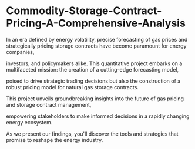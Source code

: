 # Commodity-Storage-Contract-Pricing-A-Comprehensive-Analysis
In an era defined by energy volatility, precise forecasting of gas prices and strategically pricing storage contracts have become paramount for energy companies,

investors, and policymakers alike. This quantitative project embarks on a multifaceted mission: the creation of a cutting-edge forecasting model, 

poised to drive strategic trading decisions but also the construction of a robust pricing model for natural gas storage contracts.

This project unveils groundbreaking insights into the future of gas pricing and storage contract management,

empowering stakeholders to make informed decisions in a rapidly changing energy ecosystem. 

As we present our findings, you'll discover the tools and strategies that promise to reshape the energy industry.
